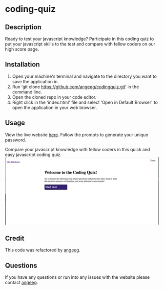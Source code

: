 # coding-quiz

## Description 
Ready to test your javascript knowledge? Participate in this coding quiz to put your javascript skills to the test and compare with fellow coders on our high score page.  
## Installation
1. Open your machine's terminal and navigate to the directory you want to save the application in.
2. Run 'git clone https://github.com/angeeg/codingquiz.git' in the command line.
3. Open the cloned repo in your code editor. 
4. Right click in the 'index.html' file and select 'Open in Default Browser' to open the application in your web browser.
## Usage 
View the live website [here](https://angeeg.github.io/coding-quiz/). Follow the prompts to generate your unique password.

Compare your javascript knowledge with fellow coders in this quick and easy javascript coding quiz. 
<img src="coding-quiz-screenshot.png">


## Credit 
This code was refactored by <a href="https://github.com/angeeg">angeeg</a>.

## Questions
If you have any questions or run into any issues with the website please contact <a href="https://github.com/angeeg">angeeg</a>.
